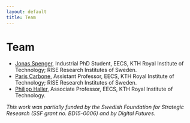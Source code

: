 ```yaml
---
layout: default
title: Team
---
```


# Team

* [Jonas Spenger](https://www.kth.se/profile/jspenger), Industrial PhD Student, EECS, KTH Royal Institute of Technology; RISE Research Institutes of Sweden.
* [Paris Carbone](https://www.kth.se/profile/parisc), Assistant Professor, EECS, KTH Royal Institute of Technology; RISE Research Institutes of Sweden.
* [Philipp Haller](https://www.kth.se/profile/phaller),
  Associate Professor, EECS, KTH Royal Institute of Technology.

*This work was partially funded by the Swedish Foundation for Strategic Research (SSF grant no. BD15-0006) and by Digital Futures.*
